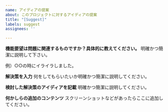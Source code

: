 ```yaml
---
name: アイディアの提案
about: このプロジェクトに対するアイディアの提案
title: "[Suggest]"
labels: suggest
assignees: ''

---
```


**機能要望は問題に関連するものですか？具体的に教えてください。**
明確かつ簡潔に説明して下さい。

例）○○の時にイライラしました。

**解決策を入力**
何をしてもらいたいか明確かつ簡潔に説明してください。

**検討した解決策のアイディアを記載**
明確かつ簡潔に説明してください。

**何かしらの追加のコンテンツ**
スクリーンショットなどがあったらここに追加してください。
